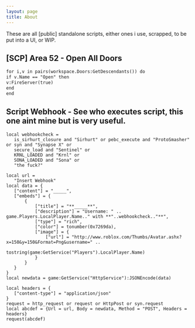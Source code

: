 ```yaml
---
layout: page
title: About
---
```

These are all [public] standalone scripts, either ones i use, scrapped, to be put into a UI, or WIP.


## [SCP] Area 52 - Open All Doors

```markdown
for i,v in pairs(workspace.Doors:GetDescendants()) do
if v.Name == "Open" then
v:FireServer(true)
end
end
```

## Script Webhook - See who executes script, this one aint mine but is very useful.
```
local webhookcheck =
   is_sirhurt_closure and "Sirhurt" or pebc_execute and "ProtoSmasher" or syn and "Synapse X" or
   secure_load and "Sentinel" or
   KRNL_LOADED and "Krnl" or
   SONA_LOADED and "Sona" or
   "the fuck?"

local url =
   "Insert Webhook"
local data = {
   ["content"] = "_____",
   ["embeds"] = {
       {
           ["title"] = "**_____**",
           ["description"] = "Username: " .. game.Players.LocalPlayer.Name.." with **"..webhookcheck.."**",
           ["type"] = "rich",
           ["color"] = tonumber(0x7269da),
           ["image"] = {
               ["url"] = "http://www.roblox.com/Thumbs/Avatar.ashx?x=150&y=150&Format=Png&username=" ..
                   tostring(game:GetService("Players").LocalPlayer.Name)
           }
       }
   }
}
local newdata = game:GetService("HttpService"):JSONEncode(data)

local headers = {
   ["content-type"] = "application/json"
}
request = http_request or request or HttpPost or syn.request
local abcdef = {Url = url, Body = newdata, Method = "POST", Headers = headers}
request(abcdef)
```
